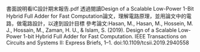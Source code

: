 書面說明看IC設計期末報告.pdf
透過閱讀Design of a Scalable Low-Power 1-Bit Hybrid Full Adder for Fast Computation論文，理解電路原理，並用論文中的電路，做電路設計，以達到設計目標
參考論文:Hasan, M., Hasan, M., Hossein, M. J., Hossain, M., Zaman, H. U., & Islam, S. (2019). Design of a Scalable Low-Power 1-bit Hybrid Full Adder for Fast Computation. 
IEEE Transactions on Circuits and Systems II: Express Briefs, 1–1. doi:10.1109/tcsii.2019.2940558
